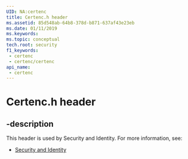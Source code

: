 ```yaml
---
UID: NA:certenc
title: Certenc.h header
ms.assetid: 85d548ab-64b8-378d-b871-637af43e23eb
ms.date: 01/11/2019
ms.keywords: 
ms.topic: conceptual
tech.root: security
f1_keywords:
 - certenc
 - certenc/certenc
api_name:
 - certenc
---
```


# Certenc.h header


## -description

This header is used by Security and Identity. For more information, see:

- [Security and Identity](../_security/index.md)

